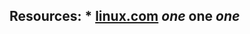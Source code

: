 **Resources:**
    * [linux.com](https://www.kernel.org/)
*one*
**one**
***one***
---------------
<br>
<table>
<tr>
</tr>
</table>
